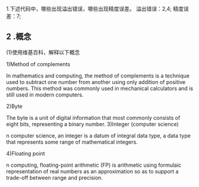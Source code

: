 
1.下述代码中，哪些出现溢出错误，哪些出现精度误差。
溢出错误：2,4;
精度误差：7;

## 2 .概念

(1)使用维基百科，解释以下概念

1)Method of complements

In mathematics and computing, the method of complements is a technique used to subtract one number from another using only addition of positive numbers. This method was commonly used in mechanical calculators and is still used in modern computers. 

2)Byte

The byte is a unit of digital information that most commonly consists of eight bits, representing a binary number.
3)Integer (computer science)

n computer science, an integer is a datum of integral data type, a data type that represents some range of mathematical integers.

4)Floating point

n computing, floating-point arithmetic (FP) is arithmetic using formulaic representation of real numbers as an approximation so as to support a trade-off between range and precision.

